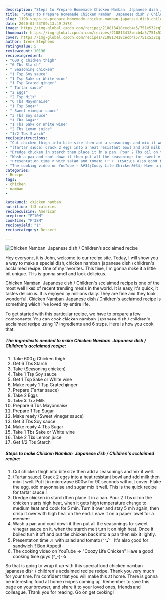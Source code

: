 ```yaml
---
description: "Steps to Prepare Homemade Chicken Namban  Japanese dish / Children&amp;#39;s acclaimed recipe"
title: "Steps to Prepare Homemade Chicken Namban  Japanese dish / Children&amp;#39;s acclaimed recipe"
slug: 1190-steps-to-prepare-homemade-chicken-namban-japanese-dish-children-and-39-s-acclaimed-recipe
date: 2020-08-23T09:13:49.267Z
image: https://img-global.cpcdn.com/recipes/210813418cecb4a5/751x532cq70/chicken-namban-japanese-dish-childrens-acclaimed-recipe-recipe-main-photo.jpg
thumbnail: https://img-global.cpcdn.com/recipes/210813418cecb4a5/751x532cq70/chicken-namban-japanese-dish-childrens-acclaimed-recipe-recipe-main-photo.jpg
cover: https://img-global.cpcdn.com/recipes/210813418cecb4a5/751x532cq70/chicken-namban-japanese-dish-childrens-acclaimed-recipe-recipe-main-photo.jpg
author: Irene Stephens
ratingvalue: 5
reviewcount: 10196
recipeingredient:
- "600 g Chicken thigh"
- "6 Tbs Starch"
- " Seasoning chicken"
- "1 Tsp Soy sauce"
- "1 Tsp Sake or White wine"
- "1 Tsp Grated ginger"
- " Tartar sauce"
- "2 Eggs"
- "2 Tsp Milk"
- "6 Tbs Mayonnaise"
- "1 Tsp Sugar"
- " Sweet vinegar sauce"
- "3 Tbs Soy sauce"
- "4 Tbs Sugar"
- "1 Tbs Sake or White wine"
- "2 Tbs Lemon juice"
- "1/2 Tbs Starch"
recipeinstructions:
- "Cut chicken thigh into bite size then add a seasonings and mix it well."
- "(Tartar sauce) Crack 2 eggs into a heat resistant bowl and add milk then mix it well. Put it in microwave 600w for 90 seconds without cover. Flake the egg, add mayonnaise and sugar mix it well. This is the quick recipe for tartar sauce !"
- "Dredge chicken in starch then place it in a pan. Pour 2 Tbs oil on the chicken starts high heat, when it gets high temperature change to medium heat and cook for 5 min. Turn it over and stay 5 min again, then crisp it over with high heat on the end. Leave it on a paper towel for a moment."
- "Wash a pan and cool down it then put all the seasonings for sweet vinegar sauce on it, when the starch melt turn it on high heat. Once it boiled turn it off and put the chicken back into a pan then mix it lightly."
- "Presentation time ♬ with salad and tomato (^^♪　It&#39;s also good for sandwich !! Bon Appetit"
- "The cooking video on YouTube → &#34;Coozy Life Chicken&#34; Have a good cooking time guys (^_-)-☆"
categories:
- Recipe
tags:
- chicken
- namban
- 

katakunci: chicken namban  
nutrition: 113 calories
recipecuisine: American
preptime: "PT10M"
cooktime: "PT38M"
recipeyield: "1"
recipecategory: Dessert

---
```



![Chicken Namban  Japanese dish / Children&#39;s acclaimed recipe](https://img-global.cpcdn.com/recipes/210813418cecb4a5/751x532cq70/chicken-namban-japanese-dish-childrens-acclaimed-recipe-recipe-main-photo.jpg)

Hey everyone, it is John, welcome to our recipe site. Today, I will show you a way to make a special dish, chicken namban  japanese dish / children&#39;s acclaimed recipe. One of my favorites. This time, I'm gonna make it a little bit unique. This is gonna smell and look delicious.



Chicken Namban  Japanese dish / Children&#39;s acclaimed recipe is one of the most well liked of recent trending meals in the world. It is easy, it's quick, it tastes delicious. It is enjoyed by millions daily. They are fine and they look wonderful. Chicken Namban  Japanese dish / Children&#39;s acclaimed recipe is something which I've loved my entire life.


To get started with this particular recipe, we have to prepare a few components. You can cook chicken namban  japanese dish / children&#39;s acclaimed recipe using 17 ingredients and 6 steps. Here is how you cook that.

<!--inarticleads1-->

##### The ingredients needed to make Chicken Namban  Japanese dish / Children&#39;s acclaimed recipe:

1. Take 600 g Chicken thigh
1. Get 6 Tbs Starch
1. Take  (Seasoning chicken)
1. Take 1 Tsp Soy sauce
1. Get 1 Tsp Sake or White wine
1. Make ready 1 Tsp Grated ginger
1. Prepare  (Tartar sauce)
1. Take 2 Eggs
1. Take 2 Tsp Milk
1. Prepare 6 Tbs Mayonnaise
1. Prepare 1 Tsp Sugar
1. Make ready  (Sweet vinegar sauce)
1. Get 3 Tbs Soy sauce
1. Make ready 4 Tbs Sugar
1. Take 1 Tbs Sake or White wine
1. Take 2 Tbs Lemon juice
1. Get 1/2 Tbs Starch




<!--inarticleads2-->

##### Steps to make Chicken Namban  Japanese dish / Children&#39;s acclaimed recipe:

1. Cut chicken thigh into bite size then add a seasonings and mix it well.
1. (Tartar sauce) Crack 2 eggs into a heat resistant bowl and add milk then mix it well. Put it in microwave 600w for 90 seconds without cover. Flake the egg, add mayonnaise and sugar mix it well. This is the quick recipe for tartar sauce !
1. Dredge chicken in starch then place it in a pan. Pour 2 Tbs oil on the chicken starts high heat, when it gets high temperature change to medium heat and cook for 5 min. Turn it over and stay 5 min again, then crisp it over with high heat on the end. Leave it on a paper towel for a moment.
1. Wash a pan and cool down it then put all the seasonings for sweet vinegar sauce on it, when the starch melt turn it on high heat. Once it boiled turn it off and put the chicken back into a pan then mix it lightly.
1. Presentation time ♬ with salad and tomato (^^♪　It&#39;s also good for sandwich !! Bon Appetit
1. The cooking video on YouTube → &#34;Coozy Life Chicken&#34; Have a good cooking time guys (^_-)-☆




So that is going to wrap it up with this special food chicken namban  japanese dish / children&#39;s acclaimed recipe recipe. Thank you very much for your time. I'm confident that you will make this at home. There is gonna be interesting food at home recipes coming up. Remember to save this page on your browser, and share it to your loved ones, friends and colleague. Thank you for reading. Go on get cooking!

